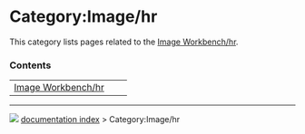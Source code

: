 # Category:Image/hr
This category lists pages related to the [Image Workbench/hr](Image_Workbench/hr.md).

### Contents

|     |     |     |
| --- | --- | --- |
| [Image Workbench/hr](Image_Workbench/hr.md) |



---
![](images/Right_arrow.png) [documentation index](../README.md) > Category:Image/hr
